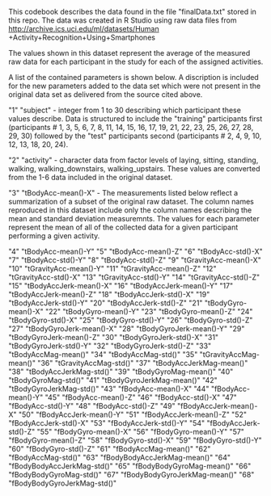 This codebook describes the data found in the file 
"finalData.txt" stored in this repo.  The data was 
created in R Studio using raw data files from
http://archive.ics.uci.edu/ml/datasets/Human
+Activity+Recognition+Using+Smartphones

The values shown in this dataset represent the average
of the measured raw data for each participant in the study
for each of the assigned activities.

A list of the contained parameters is shown below.  A discription
is included for the new parameters added to the data set which
were not present in the original data set as delivered from the 
source cited above.

"1" "subject" - integer from 1 to 30 describing which participant
these values describe.  Data is structured to include the "training"
participants first (participants # 1, 3, 5, 6, 7, 8, 11, 14, 15, 16,
17, 19, 21, 22, 23, 25, 26, 27, 28, 29, 30)  followed by the "test"
participants second (participants # 2, 4, 9, 10, 12, 13, 18, 20, 24).

"2" "activity" - character data from factor levels of laying, sitting,
standing, walking, walking_downstairs, walking_upstairs.  These 
values are converted from the 1-6 data included in the original 
dataset.  

"3" "tBodyAcc-mean()-X" - The measurements listed below reflect a 
summarization of a subset of the original raw dataset.  The column 
names reproduced in this dataset include only the column names 
describing the mean and standard deviation measuremnts.  The values 
for each parameter represent the mean of all of the collected data 
for a given participant performing a given activity.

"4" "tBodyAcc-mean()-Y"
"5" "tBodyAcc-mean()-Z"
"6" "tBodyAcc-std()-X"
"7" "tBodyAcc-std()-Y"
"8" "tBodyAcc-std()-Z"
"9" "tGravityAcc-mean()-X"
"10" "tGravityAcc-mean()-Y"
"11" "tGravityAcc-mean()-Z"
"12" "tGravityAcc-std()-X"
"13" "tGravityAcc-std()-Y"
"14" "tGravityAcc-std()-Z"
"15" "tBodyAccJerk-mean()-X"
"16" "tBodyAccJerk-mean()-Y"
"17" "tBodyAccJerk-mean()-Z"
"18" "tBodyAccJerk-std()-X"
"19" "tBodyAccJerk-std()-Y"
"20" "tBodyAccJerk-std()-Z"
"21" "tBodyGyro-mean()-X"
"22" "tBodyGyro-mean()-Y"
"23" "tBodyGyro-mean()-Z"
"24" "tBodyGyro-std()-X"
"25" "tBodyGyro-std()-Y"
"26" "tBodyGyro-std()-Z"
"27" "tBodyGyroJerk-mean()-X"
"28" "tBodyGyroJerk-mean()-Y"
"29" "tBodyGyroJerk-mean()-Z"
"30" "tBodyGyroJerk-std()-X"
"31" "tBodyGyroJerk-std()-Y"
"32" "tBodyGyroJerk-std()-Z"
"33" "tBodyAccMag-mean()"
"34" "tBodyAccMag-std()"
"35" "tGravityAccMag-mean()"
"36" "tGravityAccMag-std()"
"37" "tBodyAccJerkMag-mean()"
"38" "tBodyAccJerkMag-std()"
"39" "tBodyGyroMag-mean()"
"40" "tBodyGyroMag-std()"
"41" "tBodyGyroJerkMag-mean()"
"42" "tBodyGyroJerkMag-std()"
"43" "fBodyAcc-mean()-X"
"44" "fBodyAcc-mean()-Y"
"45" "fBodyAcc-mean()-Z"
"46" "fBodyAcc-std()-X"
"47" "fBodyAcc-std()-Y"
"48" "fBodyAcc-std()-Z"
"49" "fBodyAccJerk-mean()-X"
"50" "fBodyAccJerk-mean()-Y"
"51" "fBodyAccJerk-mean()-Z"
"52" "fBodyAccJerk-std()-X"
"53" "fBodyAccJerk-std()-Y"
"54" "fBodyAccJerk-std()-Z"
"55" "fBodyGyro-mean()-X"
"56" "fBodyGyro-mean()-Y"
"57" "fBodyGyro-mean()-Z"
"58" "fBodyGyro-std()-X"
"59" "fBodyGyro-std()-Y"
"60" "fBodyGyro-std()-Z"
"61" "fBodyAccMag-mean()"
"62" "fBodyAccMag-std()"
"63" "fBodyBodyAccJerkMag-mean()"
"64" "fBodyBodyAccJerkMag-std()"
"65" "fBodyBodyGyroMag-mean()"
"66" "fBodyBodyGyroMag-std()"
"67" "fBodyBodyGyroJerkMag-mean()"
"68" "fBodyBodyGyroJerkMag-std()"
